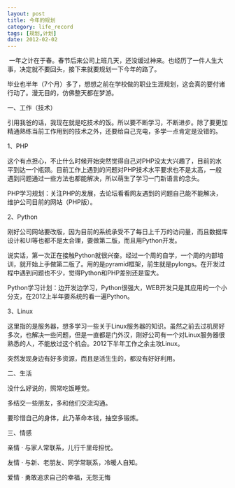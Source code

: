 ```yaml
---
layout: post
title: 今年的规划
category: life_record
tags: [规划,计划]
date: 2012-02-02
---
```

<p>&nbsp;一年之计在于春。春节后来公司上班几天，还没缓过神来。也经历了一件人生大事，决定就不要回头，接下来就要规划一下今年的路了。</p>
<p>毕业也半年（7个月）多了，想想之前在学校做的职业生涯规划，这会真的要付诸行动了。漫无目的，仿佛整天都在梦游。</p>
<p>一、工作（技术）</p>
<p>引用我爸的话，我现在就是吃技术的饭。所以要不断学习，不断进步。除了要更加精通熟练当前工作用到的技术之外，还要给自己充电，多学一点肯定是没错的。</p>
<p>1、PHP</p>
<p>这个有点担心，不止什么时候开始突然觉得自己对PHP没太大兴趣了，目前的水平到达一个瓶颈。目前工作上遇到的问题对PHP技术水平要求也不是太高，一般遇到问题通过一些方法也都能解决，所以萌生了学习一门新语言的念头。</p>
<p>PHP学习规划：关注PHP的发展，去论坛看看网友遇到的问题自己能不能解决，维护公司目前的网站（PHP版）。</p>
<p>2、Python</p>
<p>刚好公司网站要改版，因为目前的系统承受不了每日上千万的访问量，而且数据库设计和UI等也都不是太合理，要做第二版，而且用Python开发。</p>
<p>说实话，第一次正在接触Python就很兴奋。经过一个周的自学，一个周的内部培训，就开始上手做第二版了。用的是pyramid框架，前生就是pylongs。在开发过程中遇到问题也不少，觉得Python和PHP差别还是蛮大。</p>
<p>Python学习计划：边开发边学习，Python很强大，WEB开发只是其应用的一个小分支，在2012上半年要系统的看一遍Python。</p>
<p>3、Linux</p>
<p>这里指的是服务器，想多学习一些关于Linux服务器的知识。虽然之前去过机房好多次，也解决一些问题，但是一直都是门外汉，刚好公司有一个对Linux服务器很熟悉的人，不能放过这个机会。2012下半年工作之余主攻Linux。</p>
<p>突然发现身边有好多资源，而且是活生生的，都没有好好利用。</p>
<p>二、生活</p>
<p>没什么好说的，照常吃饭睡觉。</p>
<p>多结交一些朋友，多和他们交流沟通。</p>
<p>要珍惜自己的身体，此乃革命本钱，抽空多锻炼。</p>
<p>三、情感</p>
<p>亲情 &middot; 与家人常联系，儿行千里母担忧。</p>
<p>友情 &middot; 与新、老朋友、同学常联系，冷暖人自知。</p>
<p>爱情 &middot; 勇敢追求自己的幸福，无怨无悔</p>
